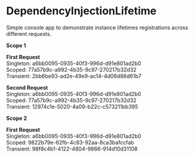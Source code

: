 # DependencyInjectionLifetime
 Simple console app to demonstrate instance lifetimes registrations across different requests.  
   
**Scope 1**  
  
**First Request**  
Singleton: a6bb0095-0935-40f3-996d-d91e801ad2b0  
Scoped: 77a57b9c-a992-4b35-9c97-270217b32d32  
Transient: 2bb6be93-ad2e-49e9-ac14-4d06d86d61b7  
  
**Second Request**  
Singleton: a6bb0095-0935-40f3-996d-d91e801ad2b0  
Scoped: 77a57b9c-a992-4b35-9c97-270217b32d32  
Transient: 12974c1e-5020-4a09-b22c-c573211bb395  
  
  
**Scope 2**  
  
**First Request**  
Singleton: a6bb0095-0935-40f3-996d-d91e801ad2b0  
Scoped: 9822b79e-62fb-4c83-92aa-8ca3bafccfab  
Transient: 98f8c4b1-4122-4804-9866-914d10d31108  

